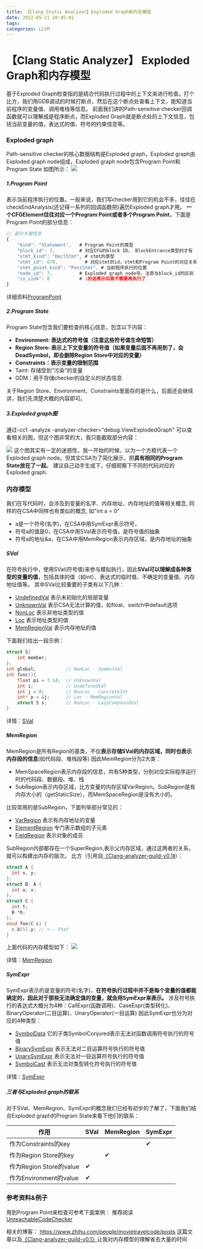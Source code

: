 ```yaml
---
title: 【Clang Static Analyzer】Exploded Graph和内存模型
date: 2022-05-21 10:45:01
tags:
categories: LLVM
---
```

# 【Clang Static Analyzer】 Exploded Graph和内存模型
基于Exploded Graph检查指的是结合代码执行过程中的上下文来进行检查。打个比方，我们用GDB调试的时候打断点，然后在这个断点处查看上下文，能知道当前程序的变量值、调用堆栈等信息。
前面我们讲的Path-sensitive checker回调函数就可以理解成是程序断点，而Exploded Graph就是断点处的上下文信息，包括当前变量的值，表达式的值，符号的约束信息等。

### Exploded graph
Path-sensitive checker的核心数据结构是Exploded graph，Exploded graph由Exploded graph node组成，Exploded graph node包含Program Point和Program State
如图所示：
![](Images/Exploded_graph_node.png)

##### 1.Program Point
表示当前程序执行的位置。一般来说，我们写checker用到它的机会不多，往往在checkEndAnalysis(还记得一系列的回调函数把)遍历Exploded graph才用。
**一个CFGElement往往对应一个Program Point或者多个Program Point**，下面是Program Point的部分信息：
```js
// 部分关键信息
{ 
    "kind": "Statement",   # Program Point的类型
    "block_id": 3,         # 对应CFG的block ID， BlockEntrance类型的才有
    "stmt_kind": "DeclStmt", # stmt的类型
    "stmt_id": 670,          # 对应stmt的id，stmt和Program Point的对应关系是1对1或1对多
    "stmt_point_kind": "PostStmt", # 当前程序执行的位置
    "node_id": 7,          # Exploded graph node号，注意与block_id的区别
    "is_sink": 0           # 1的话表示后面不需要再执行了
}
```
详细资料[ProgramPoint](https://clang.llvm.org/doxygen/classclang_1_1ProgramPoint.html)

##### 2.Program State
Program State包含我们要检查的核心信息，包含以下内容：
 - **Environment: 表达式的符号值（注意这些符号值生命短暂）**
 - **Region Store: 表示上下文变量的符号值（如果变量后面不再用到了，会DeadSymbol，即会删除Region Store中对应的变量）**
 - **Constraints：表示变量的限制范围**
 - Taint: 存储受到“污染”的变量
 - GDM：用于存储checker的自定义的状态信息

关于Region Store、Environment、Constraints里面存的是什么，后面还会继续讲，我们先清楚大概的内容即可。

##### 3.Exploded graph图
通过-cc1 -analyze -analyzer-checker="debug.ViewExplodedGraph" 可以查看相关的图，但这个图非常的大，我只能截取部分内容：

![](Images/Exploded_graph.png)
这个图其实有一定的迷惑性，我一开始的时候，以为一个方框代表一个Exploded graph node。但其实CSA为了简化展示，把**具有相同的Program State放在了一起**。
建议自己动手生成下，仔细观察下不同的代码对应的Exploded graph.

### 内存模型
我们在写代码时，会涉及到变量的名字、内存地址、内存地址的值等相关概念, 同样的在CSA中同样也有类似的概念, 如"int a = 0"
 - a是一个符号(名字)，在CSA中用SymExpr表示符号，
 - 符号a的值是0，在CSA中用SVal表示符号值，是符号值的抽象
 - 符号a的地址&a，在CSA中用MemRegion表示内存区域，是内存地址的抽象

##### SVal
在符号执行中，使用SVal(符号值)来参与模拟执行，因此**SVal可以理解成各种类型的变量的值**，包括具体的值（如int）、表达式的临时值、不确定的变量值、内存地址值等。
其中SVal比较重要的子类有以下几种：
 - [UndefinedVal](https://clang.llvm.org/doxygen/classclang_1_1ento_1_1UndefinedVal.html) 表示未初始化的局部变量
 - [UnknownVal](https://clang.llvm.org/doxygen/classclang_1_1ento_1_1UnknownVal.html) 表示CSA无法计算的值，如float、switch中default选项
 - [NonLoc](https://clang.llvm.org/doxygen/classclang_1_1ento_1_1NonLoc.html) 表示非地址类型的值
 - [Loc](https://clang.llvm.org/doxygen/classclang_1_1ento_1_1Loc.html) 表示地址类型的值
 - [MemRegionVal](https://clang.llvm.org/doxygen/classclang_1_1ento_1_1loc_1_1MemRegionVal.html) 表示内存地址的值

下面我们给出一段示例：
```c++
struct S{
    int member;
};
int global;           // NonLoc - SymbolVal
int func(){
    float pi = 3.14;  // UnknownVal
    int i;            // UndefinedVal
    int j = 0;        // NonLoc - ConcreteInt
    int* p = &j;      // Loc - MemRegionVal
    struct S s;       // NonLoc - LazyCompoundVal
}
```
详情：[SVal](https://clang.llvm.org/doxygen/classclang_1_1ento_1_1SVal.html)

##### MemRegion
MemRegion是所有Region的基类，不仅**表示存储SVal的内存区域，同时也表示内存段的信息**(如代码段、堆栈段等)
因此MemRegion分为2大类：
- MemSpaceRegion表示内存段的信息，共有5种类型，分别对应实际程序运行时的代码段、数据段、堆、栈
- SubRegion表示内存区域，比方变量的内存区域VarRegion。SubRegion是有内存大小的（getStaticSize），而MemSpaceRegion是没有大小的。

比较常用的是SubRegion，下面列举部分常见的：
- [VarRegion](https://clang.llvm.org/doxygen/classclang_1_1ento_1_1VarRegion.html) 表示有内存地址的变量
- [ElementRegion](https://clang.llvm.org/doxygen/classclang_1_1ento_1_1ElementRegion.html) 专门表示数组的子元素
- [FieldRegion](https://clang.llvm.org/doxygen/classclang_1_1ento_1_1FieldRegion.html) 表示对象的成员

SubRegion内部都存在一个SuperRegion,表示父内存区域，通过这两者的关系，就可以构建出内存的层次。
比方（引用自[《Clang-analyzer-guild-v0.1》](https://github.com/haoNoQ/clang-analyzer-guide/releases/download/v0.1/clang-analyzer-guide-v0.1.pdf)）：
```c++
struct A {
  int x, y;
};
struct B: A {
  int u, v;
};
struct C {
  int t;
  B *b;
};
void foo(C c) {
  c.b[5].y; // <-- that
}
```
上面代码的内存模型如下：
![](Images/MemRegion.png)

详情：[MemRegion](https://clang.llvm.org/doxygen/classclang_1_1ento_1_1MemRegion.html)

##### SymExpr
SymExpr表示的是变量的符号(名字)，**在符号执行过程中并不是每个变量的值都能确定的，因此对于那些无法确定值的变量，就会用SymExpr来表示。**
涉及符号执行的表达式大概分为4种：CallExpr(函数调用)、CaseExpr(类型转化)、BinaryOperator(二目运算)、UnaryOperator(一目运算)
因此SymExpr也分为对应的4种类型：
 - [SymbolData](https://clang.llvm.org/doxygen/classclang_1_1ento_1_1SymbolData.html) 它的子类SymbolConjured表示无法对函数调用符号执行的符号值
 - [BinarySymExpr](https://clang.llvm.org/doxygen/classclang_1_1ento_1_1BinarySymExpr.html) 表示无法对二目运算符号执行的符号值
 - [UnarySymExpr](https://clang.llvm.org/doxygen/classclang_1_1ento_1_1UnarySymExpr.html) 表示无法对一目运算符号执行的符号值
 - [SymbolCast](https://clang.llvm.org/doxygen/classclang_1_1ento_1_1SymbolCast.html) 表示无法对类型转化符号执行的符号值

详情：[SymExpr](https://clang.llvm.org/doxygen/classclang_1_1ento_1_1SymExpr.html)

##### 三者与Exploded graph的联系
对于SVal、MemRegion、SymExpr的概念我们已经有初步的了解了，下面我们结合Exploded graph的Program State来看下他们的联系：

|作用|SVal|MemRegion|SymExpr|
|---|---|---|---|
|作为Constraints的key|||✔|
|作为Region Store的key||✔||
|作为Region Store的value|✔|||
|作为Environment的value|✔|||

### 参考资料&例子
用到Program Point来检查可参考下面案例：
推荐阅读[UnreachableCodeChecker](https://code.woboq.org/llvm/clang/lib/StaticAnalyzer/Checkers/UnreachableCodeChecker.cpp.html)

相关的博客：
https://www.zhihu.com/people/movietravelcode/posts
这篇文章以及[《Clang-analyzer-guild-v0.1》](https://github.com/haoNoQ/clang-analyzer-guide/releases/download/v0.1/clang-analyzer-guide-v0.1.pdf)让我对内存模型的理解省去大量的时间
